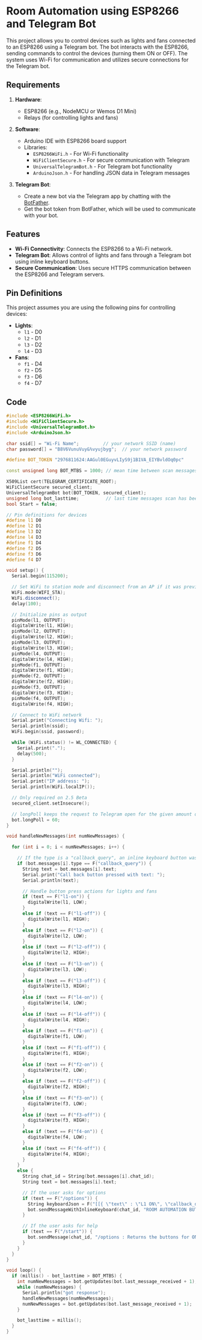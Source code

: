# Room Automation using ESP8266 and Telegram Bot

This project allows you to control devices such as lights and fans connected to an ESP8266 using a Telegram bot. The bot interacts with the ESP8266, sending commands to control the devices (turning them ON or OFF). The system uses Wi-Fi for communication and utilizes secure connections for the Telegram bot.

## Requirements

1. **Hardware**:
   - ESP8266 (e.g., NodeMCU or Wemos D1 Mini)
   - Relays (for controlling lights and fans)

2. **Software**:
   - Arduino IDE with ESP8266 board support
   - Libraries:
     - `ESP8266WiFi.h` - For Wi-Fi functionality
     - `WiFiClientSecure.h` - For secure communication with Telegram
     - `UniversalTelegramBot.h` - For Telegram bot functionality
     - `ArduinoJson.h` - For handling JSON data in Telegram messages

3. **Telegram Bot**:
   - Create a new bot via the Telegram app by chatting with the [BotFather](https://core.telegram.org/bots#botfather).
   - Get the bot token from BotFather, which will be used to communicate with your bot.

## Features

- **Wi-Fi Connectivity**: Connects the ESP8266 to a Wi-Fi network.
- **Telegram Bot**: Allows control of lights and fans through a Telegram bot using inline keyboard buttons.
- **Secure Communication**: Uses secure HTTPS communication between the ESP8266 and Telegram servers.

## Pin Definitions

This project assumes you are using the following pins for controlling devices:

- **Lights**: 
  - `l1` - D0
  - `l2` - D1
  - `l3` - D2
  - `l4` - D3
- **Fans**:
  - `f1` - D4
  - `f2` - D5
  - `f3` - D6
  - `f4` - D7

## Code

```cpp
#include <ESP8266WiFi.h>
#include <WiFiClientSecure.h>
#include <UniversalTelegramBot.h>
#include <ArduinoJson.h>

char ssid[] = "Wi-Fi Name";         // your network SSID (name)
char password[] = "B8V6VunuVuy&%vyujbyg";  // your network password

#define BOT_TOKEN "2976811624:AAGul0EGuyvLIyS9j1B1VA_EIYBvldOq0pc"

const unsigned long BOT_MTBS = 1000; // mean time between scan messages

X509List cert(TELEGRAM_CERTIFICATE_ROOT);
WiFiClientSecure secured_client;
UniversalTelegramBot bot(BOT_TOKEN, secured_client);
unsigned long bot_lasttime;          // last time messages scan has been done
bool Start = false;

// Pin definitions for devices
#define l1 D0
#define l2 D1
#define l3 D2
#define l4 D3
#define f1 D4
#define f2 D5
#define f3 D6
#define f4 D7

void setup() {
  Serial.begin(115200);

  // Set WiFi to station mode and disconnect from an AP if it was previously connected
  WiFi.mode(WIFI_STA);
  WiFi.disconnect();
  delay(100);

  // Initialize pins as output
  pinMode(l1, OUTPUT);
  digitalWrite(l1, HIGH);
  pinMode(l2, OUTPUT);
  digitalWrite(l2, HIGH);
  pinMode(l3, OUTPUT);
  digitalWrite(l3, HIGH);
  pinMode(l4, OUTPUT);
  digitalWrite(l4, HIGH);
  pinMode(f1, OUTPUT);
  digitalWrite(f1, HIGH);
  pinMode(f2, OUTPUT);
  digitalWrite(f2, HIGH);
  pinMode(f3, OUTPUT);
  digitalWrite(f3, HIGH);
  pinMode(f4, OUTPUT);
  digitalWrite(f4, HIGH);

  // Connect to WiFi network
  Serial.print("Connecting Wifi: ");
  Serial.println(ssid);
  WiFi.begin(ssid, password);

  while (WiFi.status() != WL_CONNECTED) {
    Serial.print(".");
    delay(500);
  }

  Serial.println("");
  Serial.println("WiFi connected");
  Serial.print("IP address: ");
  Serial.println(WiFi.localIP());

  // Only required on 2.5 Beta
  secured_client.setInsecure();

  // longPoll keeps the request to Telegram open for the given amount of seconds if there are no messages
  bot.longPoll = 60;
}

void handleNewMessages(int numNewMessages) {

  for (int i = 0; i < numNewMessages; i++) {

    // If the type is a "callback_query", an inline keyboard button was pressed
    if (bot.messages[i].type == F("callback_query")) {
      String text = bot.messages[i].text;
      Serial.print("Call back button pressed with text: ");
      Serial.println(text);

      // Handle button press actions for lights and fans
      if (text == F("l1-on")) {
        digitalWrite(l1, LOW);
      }
      else if (text == F("l1-off")) {
        digitalWrite(l1, HIGH);
      }
      else if (text == F("l2-on")) {
        digitalWrite(l2, LOW);
      }
      else if (text == F("l2-off")) {
        digitalWrite(l2, HIGH);
      }
      else if (text == F("l3-on")) {
        digitalWrite(l3, LOW);
      }
      else if (text == F("l3-off")) {
        digitalWrite(l3, HIGH);
      }
      else if (text == F("l4-on")) {
        digitalWrite(l4, LOW);
      }
      else if (text == F("l4-off")) {
        digitalWrite(l4, HIGH);
      }
      else if (text == F("f1-on")) {
        digitalWrite(f1, LOW);
      }
      else if (text == F("f1-off")) {
        digitalWrite(f1, HIGH);
      }
      else if (text == F("f2-on")) {
        digitalWrite(f2, LOW);
      }
      else if (text == F("f2-off")) {
        digitalWrite(f2, HIGH);
      }
      else if (text == F("f3-on")) {
        digitalWrite(f3, LOW);
      }
      else if (text == F("f3-off")) {
        digitalWrite(f3, HIGH);
      }
      else if (text == F("f4-on")) {
        digitalWrite(f4, LOW);
      }
      else if (text == F("f4-off")) {
        digitalWrite(f4, HIGH);
      }
    }
    else {
      String chat_id = String(bot.messages[i].chat_id);
      String text = bot.messages[i].text;

      // If the user asks for options
      if (text == F("/options")) {
        String keyboardJson = F("[[{ \"text\" : \"L1 ON\", \"callback_data\" : \"l1-on\" },{ \"text\" : \"L1 OFF\", \"callback_data\" : \"l1-off\" }],[{ \"text\" : \"L2 ON\", \"callback_data\" : \"l2-on\" },{ \"text\" : \"L2 OFF\", \"callback_data\" : \"l2-off\" }],[{ \"text\" : \"L3 ON\", \"callback_data\" : \"l3-on\"},{ \"text\" : \"L3 OFF\", \"callback_data\" : \"l3-off\" }],[{ \"text\" : \"L4 ON\", \"callback_data\" : \"l4-on\" },{ \"text\" : \"L4 OFF\", \"callback_data\" : \"l4-off\" }],[{ \"text\" : \"F1 ON\", \"callback_data\" : \"f1-on\" },{ \"text\" : \"F1 OFF\", \"callback_data\" : \"f1-off\" }],[{ \"text\" : \"F2 ON\", \"callback_data\" : \"f2-on\" },{ \"text\" : \"F2 OFF\", \"callback_data\" : \"f2-off\" }],[{ \"text\" : \"F3 ON\", \"callback_data\" : \"f3-on\" },{ \"text\" : \"F3 OFF\", \"callback_data\" : \"f3-off\" }],[{ \"text\" : \"F4 ON\", \"callback_data\" : \"f4-on\" },{ \"text\" : \"F4 OFF\", \"callback_data\" : \"f4-off\" }]]");
        bot.sendMessageWithInlineKeyboard(chat_id, "ROOM AUTOMATION BUTTONS(L,F indicate Light,Fan: )", "", keyboardJson);
      }

      // If the user asks for help
      if (text == F("/start")) {
        bot.sendMessage(chat_id, "/options : Returns the buttons for ON & OFF\n", "Markdown");
      }
    }
  }
}

void loop() {
  if (millis() - bot_lasttime > BOT_MTBS) {
    int numNewMessages = bot.getUpdates(bot.last_message_received + 1);
    while (numNewMessages) {
      Serial.println("got response");
      handleNewMessages(numNewMessages);
      numNewMessages = bot.getUpdates(bot.last_message_received + 1);
    }

    bot_lasttime = millis();
  }
}
